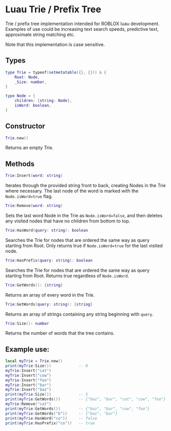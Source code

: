 

# Luau Trie / Prefix Tree
Trie / prefix tree implementation intended for ROBLOX luau development. Examples of use could be increasing text search speeds, predictive text, approximate string matching etc.

Note that this implementation is case sensitive.

## Types
```lua
type Trie = typeof(setmetatable({}, {})) & {
    Root: Node,
    _Size: number,
}
```
```lua
type Node = {
    children: {string: Node},
    isWord: boolean,
}
```

## Constructor
```lua
Trie.new()
```
Returns an empty Trie.
## Methods 
```lua
Trie:Insert(word: string)
```
Iterates through the provided string front to back, creating Nodes in the Trie where necessary. The last node of the word is marked with the ```Node.isWord=true``` flag.

```lua
Trie:Remove(word: string)
```
Sets the last word Node in the Trie as ```Node.isWord=false```, and then deletes any visited nodes that have no children from bottom to top.

```lua
Trie:HasWord(query: string): boolean
```
Searches the Trie for nodes that are ordered the same way as query starting from Root. Only returns true if ```Node.isWord=true``` for the last visited node.

```lua
Trie:HasPrefix(query: string): boolean
```
Searches the Trie for nodes that are ordered the same way as query starting from Root. Returns true regardless of ```Node.isWord```.

```lua
Trie:GetWords(): {string}
```
Returns an array of every word in the Trie.

```lua
Trie:GetWords(query: string): {string}
```

Returns an array of strings containing any string beginning with ```query```.

```lua
Trie:Size(): number
```
Returns the number of words that the tree contains.

## Example use:

```lua
local myTrie = Trie.new()
print(myTrie:Size())            -- 0
myTrie:Insert("cat")
myTrie:Insert("cow")
myTrie:Insert("foo")
myTrie:Insert("bar")
myTrie:Insert("baz")
print(myTrie:Size())            -- 5
print(myTrie:GetWords())        -- {"baz", "bar", "cat", "cow", "foo"}
myTrie:Remove("cat")
print(myTrie:GetWords())        -- {"baz", "bar", "cow", "foo"}
print(myTrie:GetWords("b"))     -- {"baz", "bar"}
print(myTrie:HasWord("co"))     -- false
print(myTrie:HasPrefix("co"))   -- true

```
